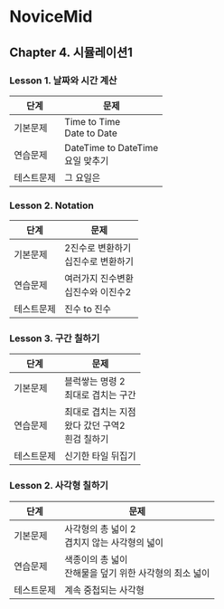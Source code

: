 # NoviceMid
## Chapter 4. 시뮬레이션1
### Lesson 1. 날짜와 시간 계산 
| 단계       | 문제                               |
|------------|----------------------------------|
| 기본문제   | Time to Time <br/>Date to Date        |
| 연습문제   | DateTime to DateTime <br/>요일 맞추기 |
| 테스트문제 | 그 요일은                            |

### Lesson 2. Notation
| 단계       | 문제                       |
|------------|--------------------------|
| 기본문제   | 2진수로 변환하기 <br/>십진수로 변환하기 |
| 연습문제   | 여러가지 진수변환 <br/>십진수와 이진수2  |
| 테스트문제 | 진수 to 진수                 |

### Lesson 3. 구간 칠하기
| 단계       | 문제                                    |
|------------|---------------------------------------|
| 기본문제   | 블럭쌓는 명령 2 <br/>최대로 겹치는 구간             |
| 연습문제   | 최대로 겹치는 지점 <br/>왔다 갔던 구역2 <br/>흰검 칠하기 |
| 테스트문제 | 신기한 타일 뒤집기                            |

### Lesson 2. 사각형 칠하기
| 단계       | 문제                                   |
|------------|--------------------------------------|
| 기본문제   | 사각형의 총 넓이 2 <br/>겹치지 않는 사각형의 넓이      |
| 연습문제   | 색종이의 총 넓이 <br/>잔해물을 덮기 위한 사각형의 최소 넓이 |
| 테스트문제 | 계속 중첩되는 사각형                          |